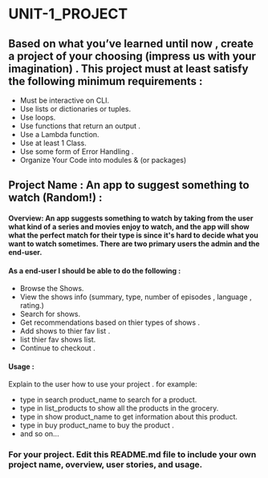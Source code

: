 # UNIT-1_PROJECT

## Based on what you’ve learned until now , create a project of your choosing (impress us with your imagination) . This project must at least satisfy the following minimum requirements :

- Must be interactive on CLI.
- Use lists or dictionaries or tuples. 
- Use loops.
- Use functions that return an output . 
- Use a Lambda function.
- Use at least 1 Class.
- Use some form of Error Handling .
- Organize Your Code into modules & (or packages)

## Project Name :  An app to suggest something to watch (Random!) :

#### Overview: An app suggests something to watch by taking from the user what kind of a series and movies enjoy to watch, and the app will show what the perfect match for their type is since it's hard to decide what you want to watch sometimes. There are two primary users the admin and the end-user. 

#### As a end-user I should be able to do the following :
- Browse the Shows. 
- View the shows info (summary, type, number of episodes , language , rating.)
- Search for shows.
- Get recommendations based on thier types of shows .
- Add shows to thier fav list .
- list thier fav shows list. 
- Continue to checkout .  



#### Usage :
 Explain to the user how to use your project . 
 for example:
 - type in search product_name to search for a product.
 - type in list_products to show all the products in the grocery.
 - type in show product_name to get information about this product.
 - type in buy product_name to buy the product . 
 - and so on...


### For your project. Edit this README.md file to include your own project name,  overview, user stories, and usage. 
